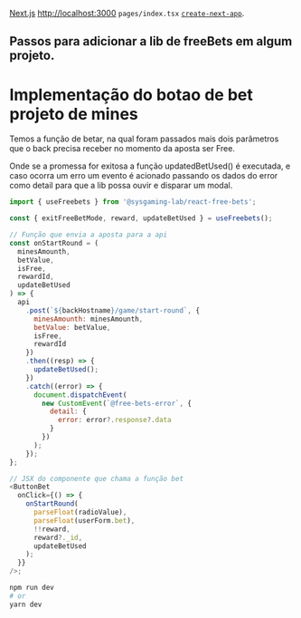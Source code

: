[Next.js](https://nextjs.org/) [http://localhost:3000](http://localhost:3000) `pages/index.tsx` [`create-next-app`](https://github.com/vercel/next.js/tree/canary/packages/create-next-app).

## Passos para adicionar a lib de freeBets em algum projeto.

# Implementação do botao de bet projeto de mines

Temos a função de betar, na qual foram passados ​​mais dois parâmetros que o back precisa receber no momento da aposta ser Free.

Onde se a promessa for exitosa a função updatedBetUsed() é executada, e caso ocorra um erro um evento é acionado passando os dados do error como detail para que a lib possa ouvir e disparar um modal.

```javascript
import { useFreebets } from '@sysgaming-lab/react-free-bets';

const { exitFreeBetMode, reward, updateBetUsed } = useFreebets();

// Função que envia a aposta para a api
const onStartRound = (
  minesAmounth,
  betValue,
  isFree,
  rewardId,
  updateBetUsed
) => {
  api
    .post(`${backHostname}/game/start-round`, {
      minesAmounth: minesAmounth,
      betValue: betValue,
      isFree,
      rewardId
    })
    .then((resp) => {
      updateBetUsed();
    })
    .catch((error) => {
      document.dispatchEvent(
        new CustomEvent(`@free-bets-error`, {
          detail: {
            error: error?.response?.data
          }
        })
      );
    });
};

// JSX do componente que chama a função bet
<ButtonBet
  onClick={() => {
    onStartRound(
      parseFloat(radioValue),
      parseFloat(userForm.bet),
      !!reward,
      reward?._id,
      updateBetUsed
    );
  }}
/>;
```

```bash
npm run dev
# or
yarn dev
```
